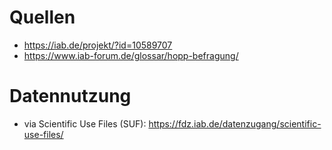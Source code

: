 # Quellen

* https://iab.de/projekt/?id=10589707
* https://www.iab-forum.de/glossar/hopp-befragung/ 

# Datennutzung

* via Scientific Use Files (SUF): https://fdz.iab.de/datenzugang/scientific-use-files/
